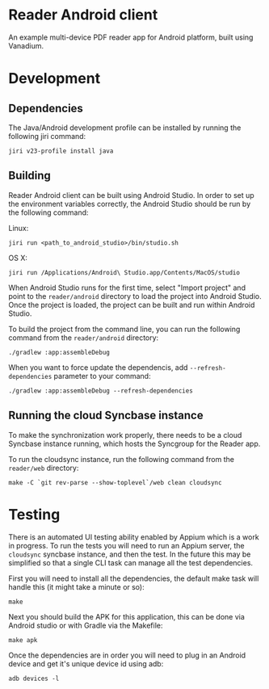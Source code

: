 # Reader Android client

An example multi-device PDF reader app for Android platform, built using Vanadium.


# Development

## Dependencies

The Java/Android development profile can be installed by running the following jiri command:

    jiri v23-profile install java

## Building

Reader Android client can be built using Android Studio.
In order to set up the environment variables correctly,
the Android Studio should be run by the following command:

Linux:

    jiri run <path_to_android_studio>/bin/studio.sh

OS X:

    jiri run /Applications/Android\ Studio.app/Contents/MacOS/studio

When Android Studio runs for the first time,
select "Import project" and point to the `reader/android` directory to load the project into Android Studio.
Once the project is loaded, the project can be built and run within Android Studio.

To build the project from the command line, you can run the following command from the `reader/android` directory:

    ./gradlew :app:assembleDebug

When you want to force update the dependencis, add `--refresh-dependencies` parameter to your command:

    ./gradlew :app:assembleDebug --refresh-dependencies

## Running the cloud Syncbase instance

To make the synchronization work properly,
there needs to be a cloud Syncbase instance running, which hosts the Syncgroup for the Reader app.

To run the cloudsync instance, run the following command from the `reader/web` directory:

    make -C `git rev-parse --show-toplevel`/web clean cloudsync

# Testing

There is an automated UI testing ability enabled by Appium which is a work in progress. To run the tests you will need to run an Appium server, the `cloudsync` syncbase instance, and then the test. In the future this may be simplified so that a single CLI task can manage all the test dependencies.

First you will need to install all the dependencies, the default make task will handle this (it might take a minute or so):

    make

Next you should build the APK for this application, this can be done via Android studio or with Gradle via the Makefile:

    make apk

Once the dependencies are in order you will need to plug in an Android device and get it's unique device id using adb:

    adb devices -l



[Appium]: http://appium.io/
